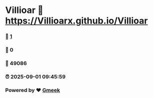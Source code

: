 # Villioar :link: https://Villioarx.github.io/Villioar 
### :page_facing_up: [1](https://Villioarx.github.io/Villioar/tag.html) 
### :speech_balloon: 0 
### :hibiscus: 49086 
### :alarm_clock: 2025-09-01 09:45:59 
### Powered by :heart: [Gmeek](https://github.com/Meekdai/Gmeek)
